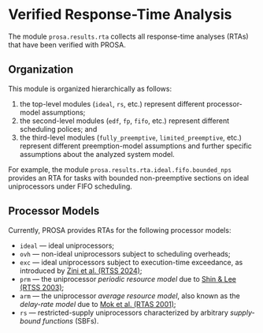 # Verified Response-Time Analysis

The module `prosa.results.rta` collects all response-time analyses (RTAs) that have been verified with PROSA. 

## Organization 

This module is organized hierarchically as follows: 

1. the top-level modules (`ideal`, `rs`, etc.) represent different processor-model assumptions;
2. the second-level modules (`edf`, `fp`, `fifo`, etc.) represent different scheduling polices; and
3. the third-level modules (`fully_preemptive`, `limited_preemptive`, etc.) represent different preemption-model assumptions and further specific assumptions about the analyzed system model.

For example, the module `prosa.results.rta.ideal.fifo.bounded_nps` provides an RTA for tasks with bounded non-preemptive sections on ideal uniprocessors under FIFO scheduling.

## Processor Models

Currently, PROSA provides RTAs for the following processor models:

- `ideal` — ideal uniprocessors;
- `ovh` — non-ideal uniprocessors subject to scheduling overheads;
- `exc` — ideal uniprocessors subject to execution-time exceedance, as introduced by [Zini et al. (RTSS 2024)](https://doi.org/10.1109/RTSS62706.2024.00028);
- `prm` — the uniprocessor _periodic resource model_ due to [Shin & Lee (RTSS 2003)](https://doi.org/10.1109/REAL.2003.1253249);
- `arm` — the uniprocessor _average resource model_, also known as the _delay-rate model_ due to [Mok et al. (RTAS 2001)](https://doi.org/10.1109/RTTAS.2001.929867);
- `rs` — restricted-supply uniprocessors characterized by arbitrary _supply-bound functions_ (SBFs).


